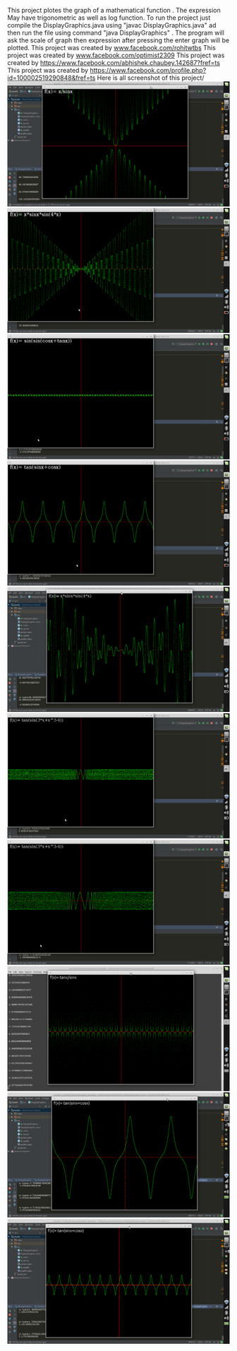 This project plotes the graph of a mathematical function . The expression May have trigonometric as well as log function. To run the project just compile the DisplayGraphics.java using "javac DisplayGraphics.java" ad then run the file using command "java DisplayGraphics" . 
The program will ask the scale of graph then expression after pressing the enter graph will be plotted.
This project was created by www.facebook.com/rohitwtbs
This project was created by www.facebook.com/optimist2309
This project was created by https://www.facebook.com/abhishek.chaubey.142687?fref=ts
This project was created by https://www.facebook.com/profile.php?id=100002519290848&fref=ts
Here is all screenshot of this project/
![Screenshot](1.png)
![Screenshot](2.png)
![Screenshot](3.png)
![Screenshot](4.png)
  ![Screenshot](5.png)
![Screenshot](6.png)
![Screenshot](7.png)
![Screenshot](8.png)
![Screenshot](9.png)
![Screenshot](10.png)
